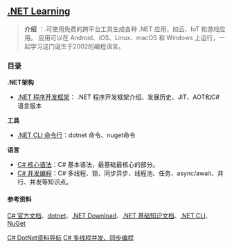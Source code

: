 ## [.NET Learning](#)
> **介绍** ：.可使用免费的跨平台工具生成各种 .NET 应用，如云、IoT 和游戏应用。 应用可以在 Android、iOS、Linux、macOS 和 Windows 上运行，一起学习这门诞生于2002的编程语言。


### 目录
**.NET架构**
- [.NET 程序开发框架](docs/dotnet)： .NET 程序开发框架介绍、发展历史、JIT、AOT和C#语言版本

**工具**
- [.NET CLI 命令行](docs/dotnet-cli)：dotnet 命令、nuget命令

**语言**
- [C# 核心语法](docs/csharp)：C# 基本语法，最基础最核心的部分。
- [C# 并发编程](https://threads.whuanle.cn/)：C# 多线程、锁、同步异步、线程池、任务、async/await、并行、并发等知识点。

#### 参考资料
[C# 官方文档](https://learn.microsoft.com/zh-cn/dotnet/csharp)、[dotnet](https://dotnet.microsoft.com/zh-cn/)、[.NET Download](https://dotnet.microsoft.com/zh-cn/download/dotnet)、[.NET 基础知识文档](https://learn.microsoft.com/zh-cn/dotnet/fundamentals/)、[.NET CLI](https://learn.microsoft.com/zh-cn/dotnet/core/tools/)、[NuGet](https://learn.microsoft.com/zh-cn/nuget/what-is-nuget)

[C# DotNet资料导航](https://www.yuque.com/kanding/ktech/rxlby78p8c81opeh) [C# 多线程并发、同步编程](https://threads.whuanle.cn/)
